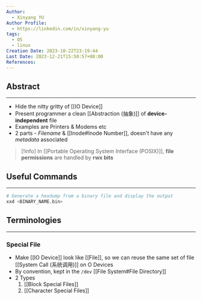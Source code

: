 ```yaml
---
Author:
  - Xinyang YU
Author Profile:
  - https://linkedin.com/in/xinyang-yu
tags:
  - OS
  - linux
Creation Date: 2023-10-22T23:19:44
Last Date: 2023-12-21T15:50:57+08:00
References: 
---
```


## Abstract

---

- Hide the nitty gritty of [[IO Device]]
- Present programmer a clean [[Abstraction (抽象)]] of **device-independent** file
- Examples are Printers & Modems etc
- 2 parts - _Filename_ & [[Inode#Inode Number]], doesn't have any _metadata_ associated


>[!info] In [[Portable Operating System Interface (POSIX)]], **file permissions** are handled by **rwx bits**

## Useful Commands
---
```bash
# Generate a hexdump from a binary file and display the output
xxd <BINARY_NAME.bin>
```
## Terminologies

---

### Special File

- Make [[IO Device]] look like [[File]], so we can reuse the same set of file [[System Call (系统调用)]] on O Devices
- By convention, kept in the `/dev` [[File System#File Directory]]
- 2 Types
    1.  [[Block Special Files]]
    2.  [[Character Special Files]]

